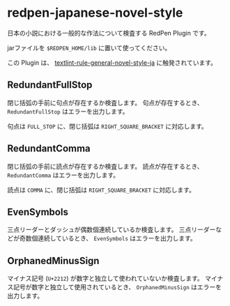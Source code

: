 redpen-japanese-novel-style
===========================

日本の小説における一般的な作法について検査する RedPen Plugin です。

jarファイルを `$REDPEN_HOME/lib` に置いて使ってください。

この Plugin は、 [textlint-rule-general-novel-style-ja](https://github.com/io-monad/textlint-rule-general-novel-style-ja) に触発されています。


## RedundantFullStop
閉じ括弧の手前に句点が存在するか検査します。
句点が存在するとき、 `RedundantFullStop` はエラーを出力します。

句点は `FULL_STOP` に、閉じ括弧は `RIGHT_SQUARE_BRACKET` に対応します。

## RedundantComma
閉じ括弧の手前に読点が存在するか検査します。
読点が存在するとき、 `RedundantComma` はエラーを出力します。

読点は `COMMA` に、閉じ括弧は `RIGHT_SQUARE_BRACKET` に対応します。

## EvenSymbols
三点リーダーとダッシュが偶数個連続しているか検査します。
三点リーダーなどが奇数個連続しているとき、 `EvenSymbols` はエラーを出力します。

## OrphanedMinusSign
マイナス記号 (`U+2212`) が数字と独立して使われていないか検査します。
マイナス記号が数字と独立して使用されているとき、 `OrphanedMinusSign` はエラーを出力します。


